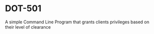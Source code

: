 # DOT-501
A simple Command Line Program that grants clients privileges based on their level of clearance
